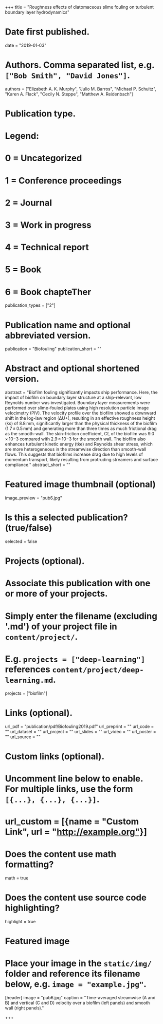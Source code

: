 +++
title = "Roughness effects of diatomaceous slime fouling on turbulent boundary layer hydrodynamics"

# Date first published.
date = "2019-01-03"

# Authors. Comma separated list, e.g. `["Bob Smith", "David Jones"]`.
authors = ["Elizabeth A. K. Murphy", "Julio M. Barros", "Michael P. Schultz", "Karen A. Flack", "Cecily N. Steppe", "Matthew A. Reidenbach"]

# Publication type.
# Legend:
# 0 = Uncategorized
# 1 = Conference proceedings
# 2 = Journal
# 3 = Work in progress
# 4 = Technical report
# 5 = Book
# 6 = Book chapteTher
publication_types = ["2"]

# Publication name and optional abbreviated version.
publication = "Biofouling"
publication_short = ""

# Abstract and optional shortened version.
abstract = "Biofilm fouling significantly impacts ship performance. Here, the impact of biofilm on boundary layer structure at a ship-relevant, low Reynolds number was investigated. Boundary layer measurements were performed over slime-fouled plates using high resolution particle image velocimetry (PIV). The velocity profile over the biofilm showed a downward shift in the log-law region (ΔU+), resulting in an effective roughness height (ks) of 8.8 mm, significantly larger than the physical thickness of the biofilm (1.7 ± 0.5 mm) and generating more than three times as much frictional drag as the smooth-wall. The skin-friction coefficient, Cf, of the biofilm was 9.0 × 10−3 compared with 2.9 × 10−3 for the smooth wall. The biofilm also enhances turbulent kinetic energy (tke) and Reynolds shear stress, which are more heterogeneous in the streamwise direction than smooth-wall flows. This suggests that biofilms increase drag due to high levels of momentum transport, likely resulting from protruding streamers and surface compliance."
abstract_short = ""

# Featured image thumbnail (optional)
image_preview = "pub6.jpg"

# Is this a selected publication? (true/false)
selected = false

# Projects (optional).
#   Associate this publication with one or more of your projects.
#   Simply enter the filename (excluding '.md') of your project file in `content/project/`.
#   E.g. `projects = ["deep-learning"]` references `content/project/deep-learning.md`.
projects = ["biofilm"]

# Links (optional).
url_pdf = "publication/pdf/Biofouling2019.pdf"
url_preprint = ""
url_code = ""
url_dataset = ""
url_project = ""
url_slides = ""
url_video = ""
url_poster = ""
url_source = ""

# Custom links (optional).
#   Uncomment line below to enable. For multiple links, use the form `[{...}, {...}, {...}]`.
# url_custom = [{name = "Custom Link", url = "http://example.org"}]

# Does the content use math formatting?
math = true

# Does the content use source code highlighting?
highlight = true

# Featured image
# Place your image in the `static/img/` folder and reference its filename below, e.g. `image = "example.jpg"`.
[header]
image = "pub6.jpg"
caption = "Time-averaged streamwise (A and B) and vertical (C and D) velocity over a biofilm (left panels) and smooth wall (right panels)."

+++
